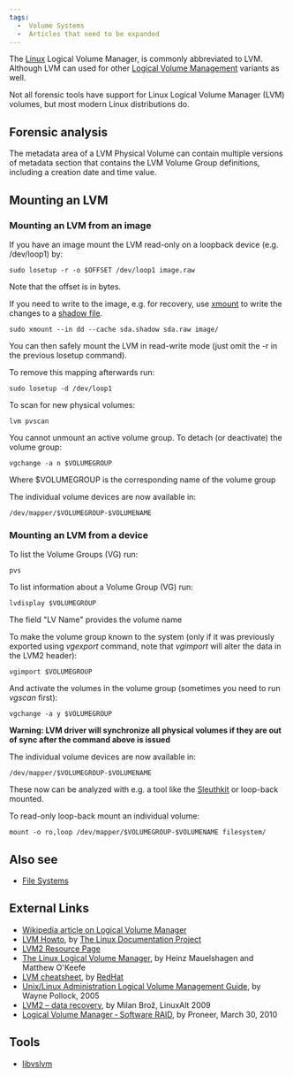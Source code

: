 ```yaml
---
tags:
  -  Volume Systems
  -  Articles that need to be expanded
---
```

The [Linux](linux.md) Logical Volume Manager, is commonly
abbreviated to LVM. Although LVM can used for other [Logical Volume
Management](http://en.wikipedia.org/wiki/Logical_Volume_Management)
variants as well.

Not all forensic tools have support for Linux Logical Volume Manager
(LVM) volumes, but most modern Linux distributions do.

## Forensic analysis

The metadata area of a LVM Physical Volume can contain multiple versions
of metadata section that contains the LVM Volume Group definitions,
including a creation date and time value.

## Mounting an LVM

### Mounting an LVM from an image

If you have an image mount the LVM read-only on a loopback device (e.g.
/dev/loop1) by:

    sudo losetup -r -o $OFFSET /dev/loop1 image.raw

Note that the offset is in bytes.

If you need to write to the image, e.g. for recovery, use
[xmount](xmount.md) to write the changes to a [shadow
file](shadow_file.md).

    sudo xmount --in dd --cache sda.shadow sda.raw image/

You can then safely mount the LVM in read-write mode (just omit the -r
in the previous losetup command).

To remove this mapping afterwards run:

    sudo losetup -d /dev/loop1

To scan for new physical volumes:

    lvm pvscan

You cannot unmount an active volume group. To detach (or deactivate) the
volume group:

    vgchange -a n $VOLUMEGROUP

Where \$VOLUMEGROUP is the corresponding name of the volume group

The individual volume devices are now available in:

    /dev/mapper/$VOLUMEGROUP-$VOLUMENAME

### Mounting an LVM from a device

To list the Volume Groups (VG) run:

    pvs

To list information about a Volume Group (VG) run:

    lvdisplay $VOLUMEGROUP

The field "LV Name" provides the volume name

To make the volume group known to the system (only if it was previously
exported using *vgexport* command, note that *vgimport* will alter the
data in the LVM2 header):

    vgimport $VOLUMEGROUP

And activate the volumes in the volume group (sometimes you need to run
*vgscan* first):

    vgchange -a y $VOLUMEGROUP

**Warning: LVM driver will synchronize all physical volumes if they are
out of sync after the command above is issued**

The individual volume devices are now available in:

    /dev/mapper/$VOLUMEGROUP-$VOLUMENAME

These now can be analyzed with e.g. a tool like the
[Sleuthkit](sleuthkit.md) or loop-back mounted.

To read-only loop-back mount an individual volume:

    mount -o ro,loop /dev/mapper/$VOLUMEGROUP-$VOLUMENAME filesystem/

## Also see

- [File Systems](file_systems.md)

## External Links

- [Wikipedia article on Logical Volume
  Manager](http://en.wikipedia.org/wiki/Logical_Volume_Manager_%28Linux%29)
- [LVM Howto](http://www.tldp.org/HOWTO/LVM-HOWTO/), by [The Linux
  Documentation Project](http://www.tldp.org/)
- [LVM2 Resource Page](http://www.sourceware.org/lvm2/)
- [The Linux Logical Volume
  Manager](http://www.redhat.com/magazine/009jul05/features/lvm2/), by
  Heinz Mauelshagen and Matthew O'Keefe
- [LVM
  cheatsheet](http://www.datadisk.co.uk/html_docs/redhat/rh_lvm.htm), by
  [RedHat](redhat.md)
- [Unix/Linux Administration Logical Volume Management
  Guide](http://content.hccfl.edu/pollock/aunix1/lvm.htm), by Wayne
  Pollock, 2005
- [LVM2 – data
  recovery](http://lvb.sti.fce.vutbr.cz/public/LinuxAlt_2009/2009_11_08_LA_04_LVM/2009_11_08_LA_04_LVM.pdf),
  by Milan Brož, LinuxAlt 2009
- [Logical Volume Manager ‐ Software
  RAID](http://forensic-proof.com/wp-content/uploads/2010/03/FP_Logical_Volume_Manager.pdf),
  by Proneer, March 30, 2010

## Tools

- [libvslvm](libvslvm.md)

